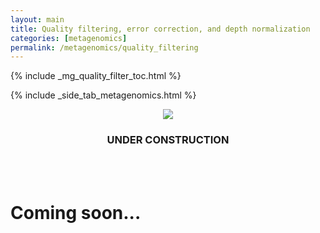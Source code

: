 ```yaml
---
layout: main
title: Quality filtering, error correction, and depth normalization
categories: [metagenomics]
permalink: /metagenomics/quality_filtering
---
```


{% include _mg_quality_filter_toc.html %}

{% include _side_tab_metagenomics.html %}

<center><img src="{{ site.url }}/images/under_construction.jpeg"></center>
<center><h3>UNDER CONSTRUCTION</h3></center>
<br>
<br>

# Coming soon...

